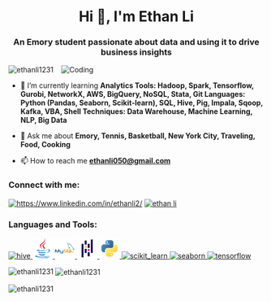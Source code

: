 <h1 align="center">Hi 👋, I'm Ethan Li</h1>
<h3 align="center">An Emory student passionate about data and using it to drive business insights</h3>
<img align="right" alt="Coding" width="400" src="https://cdn.dribbble.com/users/1162077/screenshots/3848914/programmer.gif">


<p align="left"> <img src="https://komarev.com/ghpvc/?username=ethanli1231&label=Profile%20views&color=0e75b6&style=flat" alt="ethanli1231" /> </p>


- 🌱 I’m currently learning **Analytics Tools: Hadoop, Spark, Tensorflow, Gurobi, NetworkX, AWS, BigQuery, NoSQL, Stata, Git Languages: Python (Pandas, Seaborn, Scikit-learn), SQL, Hive, Pig, Impala, Sqoop, Kafka, VBA, Shell Techniques: Data Warehouse, Machine Learning, NLP, Big Data**

- 💬 Ask me about **Emory, Tennis, Basketball, New York City, Traveling, Food, Cooking**

- 📫 How to reach me **ethanli050@gmail.com**

<h3 align="left">Connect with me:</h3>
<p align="left">
<a href="https://linkedin.com/in/https://www.linkedin.com/in/ethanli2/" target="blank"><img align="center" src="https://raw.githubusercontent.com/rahuldkjain/github-profile-readme-generator/master/src/images/icons/Social/linked-in-alt.svg" alt="https://www.linkedin.com/in/ethanli2/" height="30" width="40" /></a>
<a href="https://fb.com/ethan li" target="blank"><img align="center" src="https://raw.githubusercontent.com/rahuldkjain/github-profile-readme-generator/master/src/images/icons/Social/facebook.svg" alt="ethan li" height="30" width="40" /></a>
</p>

<h3 align="left">Languages and Tools:</h3>
<p align="left"> <a href="https://hive.apache.org/" target="_blank" rel="noreferrer"> <img src="https://www.vectorlogo.zone/logos/apache_hive/apache_hive-icon.svg" alt="hive" width="40" height="40"/> </a> <a href="https://www.java.com" target="_blank" rel="noreferrer"> <img src="https://raw.githubusercontent.com/devicons/devicon/master/icons/java/java-original.svg" alt="java" width="40" height="40"/> </a> <a href="https://www.mysql.com/" target="_blank" rel="noreferrer"> <img src="https://raw.githubusercontent.com/devicons/devicon/master/icons/mysql/mysql-original-wordmark.svg" alt="mysql" width="40" height="40"/> </a> <a href="https://pandas.pydata.org/" target="_blank" rel="noreferrer"> <img src="https://raw.githubusercontent.com/devicons/devicon/2ae2a900d2f041da66e950e4d48052658d850630/icons/pandas/pandas-original.svg" alt="pandas" width="40" height="40"/> </a> <a href="https://www.python.org" target="_blank" rel="noreferrer"> <img src="https://raw.githubusercontent.com/devicons/devicon/master/icons/python/python-original.svg" alt="python" width="40" height="40"/> </a> <a href="https://scikit-learn.org/" target="_blank" rel="noreferrer"> <img src="https://upload.wikimedia.org/wikipedia/commons/0/05/Scikit_learn_logo_small.svg" alt="scikit_learn" width="40" height="40"/> </a> <a href="https://seaborn.pydata.org/" target="_blank" rel="noreferrer"> <img src="https://seaborn.pydata.org/_images/logo-mark-lightbg.svg" alt="seaborn" width="40" height="40"/> </a> <a href="https://www.tensorflow.org" target="_blank" rel="noreferrer"> <img src="https://www.vectorlogo.zone/logos/tensorflow/tensorflow-icon.svg" alt="tensorflow" width="40" height="40"/> </a> </p>

<p><img align="left" src="https://github-readme-stats.vercel.app/api/top-langs?username=ethanli1231&show_icons=true&locale=en&layout=compact" alt="ethanli1231" /></p>

<p>&nbsp;<img align="center" src="https://github-readme-stats.vercel.app/api?username=ethanli1231&show_icons=true&locale=en" alt="ethanli1231" /></p>

<p><img align="center" src="https://github-readme-streak-stats.herokuapp.com/?user=ethanli1231&" alt="ethanli1231" /></p>

